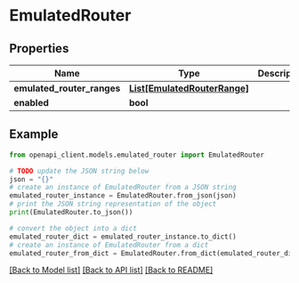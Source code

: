 # EmulatedRouter


## Properties

Name | Type | Description | Notes
------------ | ------------- | ------------- | -------------
**emulated_router_ranges** | [**List[EmulatedRouterRange]**](EmulatedRouterRange.md) |  | 
**enabled** | **bool** |  | 

## Example

```python
from openapi_client.models.emulated_router import EmulatedRouter

# TODO update the JSON string below
json = "{}"
# create an instance of EmulatedRouter from a JSON string
emulated_router_instance = EmulatedRouter.from_json(json)
# print the JSON string representation of the object
print(EmulatedRouter.to_json())

# convert the object into a dict
emulated_router_dict = emulated_router_instance.to_dict()
# create an instance of EmulatedRouter from a dict
emulated_router_from_dict = EmulatedRouter.from_dict(emulated_router_dict)
```
[[Back to Model list]](../README.md#documentation-for-models) [[Back to API list]](../README.md#documentation-for-api-endpoints) [[Back to README]](../README.md)


